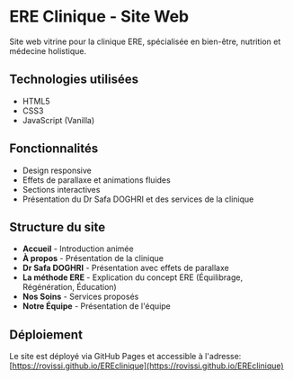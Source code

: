# ERE Clinique - Site Web

Site web vitrine pour la clinique ERE, spécialisée en bien-être, nutrition et médecine holistique.

## Technologies utilisées

- HTML5
- CSS3
- JavaScript (Vanilla)

## Fonctionnalités

- Design responsive
- Effets de parallaxe et animations fluides
- Sections interactives
- Présentation du Dr Safa DOGHRI et des services de la clinique

## Structure du site

- **Accueil** - Introduction animée
- **À propos** - Présentation de la clinique
- **Dr Safa DOGHRI** - Présentation avec effets de parallaxe
- **La méthode ERE** - Explication du concept ERE (Équilibrage, Régénération, Éducation)
- **Nos Soins** - Services proposés
- **Notre Équipe** - Présentation de l'équipe

## Déploiement

Le site est déployé via GitHub Pages et accessible à l'adresse: [https://rovissi.github.io/EREclinique](https://rovissi.github.io/EREclinique) 